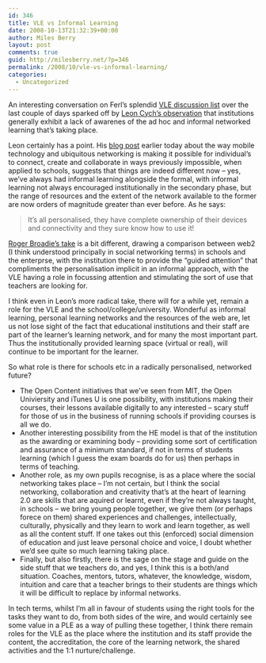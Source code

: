 ```yaml
---
id: 346
title: VLE vs Informal Learning
date: 2008-10-13T21:32:39+00:00
author: Miles Berry
layout: post 
comments: true
guid: http://milesberry.net/?p=346
permalink: /2008/10/vle-vs-informal-learning/
categories:
  - Uncategorized
---
```

An interesting conversation on Ferl&#8217;s splendid [VLE discussion list](http://www.jiscmail.ac.uk/cgi-bin/webadmin?A1=ind0810&L=VLE) over the last couple of days sparked off by [Leon Cych&#8217;s observation](http://www.jiscmail.ac.uk/cgi-bin/webadmin?A2=ind0810&L=VLE&T=0&F=&S=&P=5947) that institutions generally exhibit a lack of awarenes of the ad hoc and informal networked learning that&#8217;s taking place.

Leon certainly has a point. His [blog post](http://www.l4l.co.uk/?p=109) earlier today about the way mobile technology and ubiquitous networking is making it possible for individual&#8217;s to connect, create and collaborate in ways previously impossible, when applied to schools, suggests that things are indeed different now &#8211; yes, we&#8217;ve always had informal learning alongside the formal, with informal learning not always encouraged institutionally in the secondary phase, but the range of resources and the extent of the network available to the former are now orders of magnitude greater than ever before. As he says:

> It’s all personalised, they have complete ownership of their devices and connectivity and they sure know how to use it!
> 
> <!--more-->

[Roger Broadie&#8217;s take](http://www.jiscmail.ac.uk/cgi-bin/webadmin?A2=ind0810&L=VLE&T=0&F=&S=&P=6203) is a bit different, drawing a comparison between web2 (I think understood principally in social networking terms) in schools and the enterprse, with the institution there to provide the &#8220;guided attention&#8221; that compliments the personalisation implicit in an informal appraoch, with the VLE having a role in focussing attention and stimulating the sort of use that teachers are looking for.

I think even in Leon&#8217;s more radical take, there will for a while yet, remain a role for the VLE and the school/college/university. Wonderful as informal learning, personal learning networks and the resources of the web are, let us not lose sight of the fact that educational institutions and their staff are part of the learner&#8217;s learning network, and for many the most important part. Thus the institutionally provided learning space (virtual or real), will continue to be important for the learner.

So what role is there for schools etc in a radically personalised, networked future?

  * The Open Content initiatives that we&#8217;ve seen from MIT, the Open Univiersity and iTunes U is one possibility, with institutions making their courses, their lessons available digitally to any interested &#8211; scary stuff for those of us in the business of running schools if providing courses is all we do.
  * Another interesting possibility from the HE model is that of the institution as the awarding or examining body &#8211; providing some sort of certification and assurance of a minimum standard, if not in terms of students learning (which I guess the exam boards do for us) then perhaps in terms of teaching.
  * Another role, as my own pupils recognise, is as a place where the social networking takes place &#8211; I&#8217;m not certain, but I think the social networking, collaboration and creativity that&#8217;s at the heart of learning 2.0 are skills that are aquired or learnt, even if they&#8217;re not always taught, in schools &#8211; we bring young people together, we give them (or perhaps forece on them) shared experiences and challenges, intellectually, culturally, physically and they learn to work and learn together, as well as all the content stuff. If one takes out this (enforced) social dimension of education and just leave personal choice and voice, I doubt whether we&#8217;d see quite so much learning taking place.
  * Finally, but also firstly, there is the sage on the stage and guide on the side stuff that we teachers do, and yes, I think this is a both/and situation. Coaches, mentors, tutors, whatever, the knowledge, wisdom, intuition and care that a teacher brings to their students are things which it will be difficult to replace by informal networks.

In tech terms, whilst I&#8217;m all in favour of students using the right tools for the tasks they want to do, from both sides of the wire, and would certainly see some value in a PLE as a way of pulling these together, I think there remain roles for the VLE as the place where the institution and its staff provide the content, the accreditation, the core of the learning network, the shared activities and the 1:1 nurture/challenge.